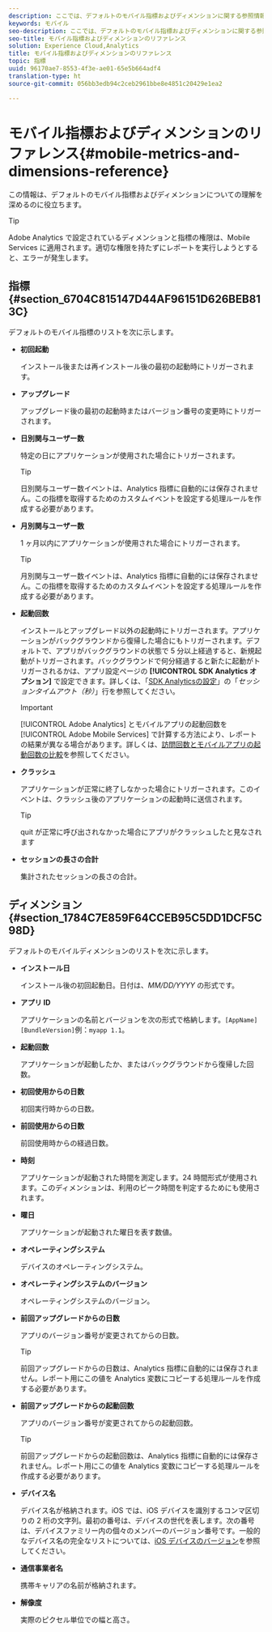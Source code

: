 ```yaml
---
description: ここでは、デフォルトのモバイル指標およびディメンションに関する参照情報を示します。
keywords: モバイル
seo-description: ここでは、デフォルトのモバイル指標およびディメンションに関する参照情報を示します。
seo-title: モバイル指標およびディメンションのリファレンス
solution: Experience Cloud,Analytics
title: モバイル指標およびディメンションのリファレンス
topic: 指標
uuid: 96170ae7-8553-4f3e-ae01-65e5b664adf4
translation-type: ht
source-git-commit: 056bb3edb94c2ceb2961bbe8e4851c20429e1ea2

---
```



# モバイル指標およびディメンションのリファレンス{#mobile-metrics-and-dimensions-reference}

この情報は、デフォルトのモバイル指標およびディメンションについての理解を深めるのに役立ちます。

>[!TIP]
>
>Adobe Analytics で設定されているディメンションと指標の権限は、Mobile Services に適用されます。適切な権限を持たずにレポートを実行しようとすると、エラーが発生します。

## 指標 {#section_6704C815147D44AF96151D626BEB813C}

デフォルトのモバイル指標のリストを次に示します。

* **初回起動**

   インストール後または再インストール後の最初の起動時にトリガーされます。

* **アップグレード**

   アップグレード後の最初の起動時またはバージョン番号の変更時にトリガーされます。

* **日別関与ユーザー数**

   特定の日にアプリケーションが使用された場合にトリガーされます。

   >[!TIP]
   >日別関与ユーザー数イベントは、Analytics 指標に自動的には保存されません。この指標を取得するためのカスタムイベントを設定する処理ルールを作成する必要があります。

* **月別関与ユーザー数**

   1 ヶ月以内にアプリケーションが使用された場合にトリガーされます。

   >[!TIP]
   >月別関与ユーザー数イベントは、Analytics 指標に自動的には保存されません。この指標を取得するためのカスタムイベントを設定する処理ルールを作成する必要があります。

* **起動回数**

   インストールとアップグレード以外の起動時にトリガーされます。アプリケーションがバックグラウンドから復帰した場合にもトリガーされます。デフォルトで、アプリがバックグラウンドの状態で 5 分以上経過すると、新規起動がトリガーされます。バックグラウンドで何分経過すると新たに起動がトリガーされるかは、アプリ設定ページの **[!UICONTROL SDK Analytics オプション]** で設定できます。詳しくは、「[SDK Analyticsの設定](/help/using/c-manage-app-settings/c-mob-confg-app/t-config-analytics/t-config-analytics.md)」の「*セッションタイムアウト（秒）*」行を参照してください。

   >[!IMPORTANT]
   >[!UICONTROL Adobe Analytics] とモバイルアプリの起動回数を [!UICONTROL Adobe Mobile Services] で計算する方法により、レポートの結果が異なる場合があります。詳しくは、[訪問回数とモバイルアプリの起動回数の比較](https://helpx.adobe.com/jp/analytics/kb/compare-visits-and-mobile-app-launches.html)を参照してください。

* **クラッシュ**

   アプリケーションが正常に終了しなかった場合にトリガーされます。このイベントは、クラッシュ後のアプリケーションの起動時に送信されます。

   >[!TIP]
   >quit が正常に呼び出されなかった場合にアプリがクラッシュしたと見なされます

* **セッションの長さの合計**

   集計されたセッションの長さの合計。

## ディメンション {#section_1784C7E859F64CCEB95C5DD1DCF5C98D}

デフォルトのモバイルディメンションのリストを次に示します。

* **インストール日**

   インストール後の初回起動日。日付は、*MM/DD/YYYY* の形式です。

* **アプリ ID**

   アプリケーションの名前とバージョンを次の形式で格納します。`[AppName] [BundleVersion]`例：`myapp 1.1`。

* **起動回数**

   アプリケーションが起動したか、またはバックグラウンドから復帰した回数。

* **初回使用からの日数**

   初回実行時からの日数。

* **前回使用からの日数**

   前回使用時からの経過日数。

* **時刻**

   アプリケーションが起動された時間を測定します。24 時間形式が使用されます。このディメンションは、利用のピーク時間を判定するためにも使用されます。

* **曜日**

   アプリケーションが起動された曜日を表す数値。

* **オペレーティングシステム**

   デバイスのオペレーティングシステム。

* **オペレーティングシステムのバージョン**

   オペレーティングシステムのバージョン。

* **前回アップグレードからの日数**

   アプリのバージョン番号が変更されてからの日数。

   >[!TIP]
   >
   >前回アップグレードからの日数は、Analytics 指標に自動的には保存されません。レポート用にこの値を Analytics 変数にコピーする処理ルールを作成する必要があります。

* **前回アップグレードからの起動回数**

   アプリのバージョン番号が変更されてからの起動回数。

   >[!TIP]
   >
   >前回アップグレードからの起動回数は、Analytics 指標に自動的には保存されません。レポート用にこの値を Analytics 変数にコピーする処理ルールを作成する必要があります。

* **デバイス名**

   デバイス名が格納されます。iOS では、iOS デバイスを識別するコンマ区切りの 2 桁の文字列。最初の番号は、デバイスの世代を表します。次の番号は、デバイスファミリー内の個々のメンバーのバージョン番号です。一般的なデバイス名の完全なリストについては、[iOS デバイスのバージョン](/help/ios/reference/device-versions.md)を参照してください。

* **通信事業者名**

   携帯キャリアの名前が格納されます。

* **解像度**

   実際のピクセル単位での幅と高さ。
